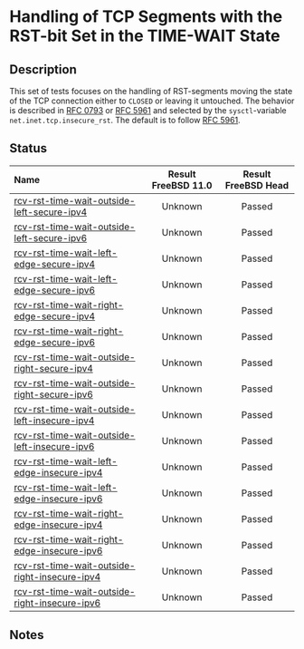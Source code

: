 # Handling of TCP Segments with the RST-bit Set in the TIME-WAIT State

## Description
This set of tests focuses on the handling of RST-segments moving the state of the TCP connection
either to `CLOSED` or leaving it untouched.
The behavior is described in [RFC 0793](https://tools.ietf.org/html/rfc0793) or
[RFC 5961](https://tools.ietf.org/html/rfc5961#section-3) and selected by the
`sysctl`-variable `net.inet.tcp.insecure_rst`.
The default is to follow [RFC 5961](https://tools.ietf.org/html/rfc5961#section-3).

## Status

| Name                                                                                                                                                                                                                                         | Result FreeBSD 11.0 | Result FreeBSD Head |
|:---------------------------------------------------------------------------------------------------------------------------------------------------------------------------------------------------------------------------------------------|:-------------------:|:-------------------:|
|[rcv-rst-time-wait-outside-left-secure-ipv4](rcv-rst-time-wait-outside-left-secure-ipv4.pkt "Ensure that the reception of a TCP RST with SEG.SEQ=RCV.NXT-1 in the TIME-WAIT state does not affect the TCP connection")                        | Unknown             | Passed              |
|[rcv-rst-time-wait-outside-left-secure-ipv6](rcv-rst-time-wait-outside-left-secure-ipv6.pkt "Ensure that the reception of a TCP RST with SEG.SEQ=RCV.NXT-1 in the TIME-WAIT state does not affect the TCP connection")                        | Unknown             | Passed              |
|[rcv-rst-time-wait-left-edge-secure-ipv4](rcv-rst-time-wait-left-edge-secure-ipv4.pkt "Ensure that the reception of a TCP RST with SEG.SEQ=RCV.NXT in the TIME-WAIT state does not affect the TCP connection")                                | Unknown             | Passed              |
|[rcv-rst-time-wait-left-edge-secure-ipv6](rcv-rst-time-wait-left-edge-secure-ipv6.pkt "Ensure that the reception of a TCP RST with SEG.SEQ=RCV.NXT in the TIME-WAIT state does not affect the TCP connection")                                | Unknown             | Passed              |
|[rcv-rst-time-wait-right-edge-secure-ipv4](rcv-rst-time-wait-right-edge-secure-ipv4.pkt "Ensure that the reception of a TCP RST with SEG.SEQ=RCV.NXT+RCV.WND-1 in the TIME-WAIT state does not affect the TCP connection")                    | Unknown             | Passed              |
|[rcv-rst-time-wait-right-edge-secure-ipv6](rcv-rst-time-wait-right-edge-secure-ipv6.pkt "Ensure that the reception of a TCP RST with SEG.SEQ=RCV.NXT+RCV.WND-1 in the TIME-WAIT state does not affect the TCP connection")                    | Unknown             | Passed              |
|[rcv-rst-time-wait-outside-right-secure-ipv4](rcv-rst-time-wait-outside-right-secure-ipv4.pkt "Ensure that the reception of a TCP RST with SEG.SEQ=RCV.NXT+RCV.WND in the TIME-WAIT state does not affect the TCP connection")                | Unknown             | Passed              |
|[rcv-rst-time-wait-outside-right-secure-ipv6](rcv-rst-time-wait-outside-right-secure-ipv6.pkt "Ensure that the reception of a TCP RST with SEG.SEQ=RCV.NXT+RCV.WND in the TIME-WAIT state does not affect the TCP connection")                | Unknown             | Passed              |
|[rcv-rst-time-wait-outside-left-insecure-ipv4](rcv-rst-time-wait-outside-left-secure-ipv4.pkt "Ensure that the reception of a TCP RST with SEG.SEQ=RCV.NXT-1 in the TIME-WAIT state does not affect the TCP connection")                      | Unknown             | Passed              |
|[rcv-rst-time-wait-outside-left-insecure-ipv6](rcv-rst-time-wait-outside-left-secure-ipv6.pkt "Ensure that the reception of a TCP RST with SEG.SEQ=RCV.NXT-1 in the TIME-WAIT state does not affect the TCP connection")                      | Unknown             | Passed              |
|[rcv-rst-time-wait-left-edge-insecure-ipv4](rcv-rst-time-wait-left-edge-insecure-ipv4.pkt "Ensure that the reception of a TCP RST with SEG.SEQ=RCV.NXT in the TIME-WAIT state does not affect the TCP connection")                            | Unknown             | Passed              |
|[rcv-rst-time-wait-left-edge-insecure-ipv6](rcv-rst-time-wait-left-edge-insecure-ipv6.pkt "Ensure that the reception of a TCP RST with SEG.SEQ=RCV.NXT in the TIME-WAIT state does not affect the TCP connection")                            | Unknown             | Passed              |
|[rcv-rst-time-wait-right-edge-insecure-ipv4](rcv-rst-time-wait-right-edge-insecure-ipv4.pkt "Ensure that the reception of a TCP RST with SEG.SEQ=RCV.NXT+RCV.WND-1 in the TIME-WAIT state does not affect the TCP connection")                | Unknown             | Passed              |
|[rcv-rst-time-wait-right-edge-insecure-ipv6](rcv-rst-time-wait-right-edge-insecure-ipv6.pkt "Ensure that the reception of a TCP RST with SEG.SEQ=RCV.NXT+RCV.WND-1 in the TIME-WAIT state does not affect the TCP connection")                | Unknown             | Passed              |
|[rcv-rst-time-wait-outside-right-insecure-ipv4](rcv-rst-time-wait-outside-right-insecure-ipv4.pkt "Ensure that the reception of a TCP RST with SEG.SEQ=RCV.NXT+RCV.WND in the TIME-WAIT state does not affect the TCP connection")            | Unknown             | Passed              |
|[rcv-rst-time-wait-outside-right-insecure-ipv6](rcv-rst-time-wait-outside-right-insecure-ipv6.pkt "Ensure that the reception of a TCP RST with SEG.SEQ=RCV.NXT+RCV.WND in the TIME-WAIT state does not affect the TCP connection")            | Unknown             | Passed              |

## Notes   
